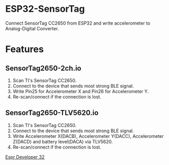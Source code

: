 # ESP32-SensorTag
Connect SensorTag CC2650 from ESP32 and write accelerometer to Analog-Digital Converter.

# Features

## SensorTag2650-2ch.io
1. Scan TI's SensorTag CC2650.
2. Connect to the device that sends most strong BLE signal.
3. Write Pin25 for Accelerometer X and Pin26 for Accelerometer Y.
4. Re-scan/connect if the connection is lost.

## SensorTag2650-TLV5620.io
1. Scan TI's SensorTag CC2650.
2. Connect to the device that sends most strong BLE signal.
3. Write Accelerometer X(DACB), Accelerometer Y(DACC), Accelerometer Z(DACD) and battery level(DACA) via TLV5620.
4. Re-scan/connect if the connection is lost.

[Espr Developer 32](https://github.com/hitokuno/ESP32-SensorTag/blob/images/EsprDeveloper32.jpg)
